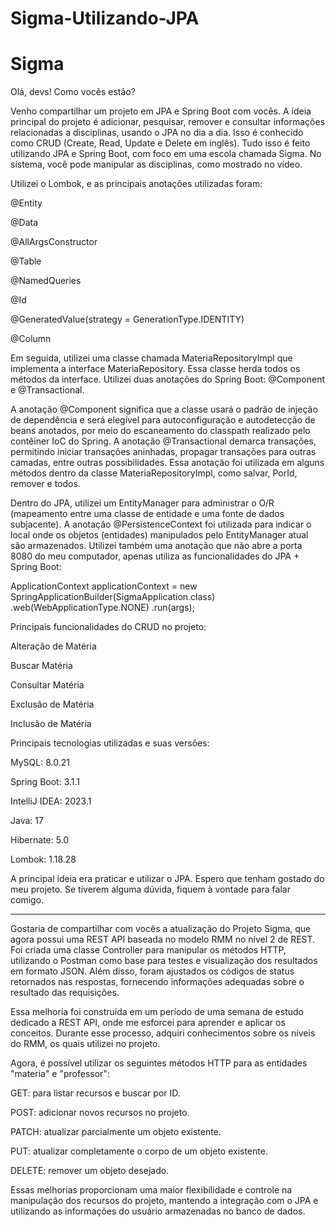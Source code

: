 # Sigma-Utilizando-JPA


# Sigma

Olá, devs! Como vocês estão?

Venho compartilhar um projeto em JPA e Spring Boot com vocês. A ideia principal do projeto é adicionar, pesquisar, remover e consultar informações relacionadas a disciplinas, usando o JPA no dia a dia. Isso é conhecido como CRUD (Create, Read, Update e Delete em inglês). Tudo isso é feito utilizando JPA e Spring Boot, com foco em uma escola chamada Sigma. No sistema, você pode manipular as disciplinas, como mostrado no vídeo.

Utilizei o Lombok, e as principais anotações utilizadas foram:

@Entity

@Data

@AllArgsConstructor

@Table

@NamedQueries

@Id

@GeneratedValue(strategy = GenerationType.IDENTITY)

@Column

Em seguida, utilizei uma classe chamada MateriaRepositoryImpl que implementa a interface MateriaRepository. Essa classe herda todos os métodos da interface. 
Utilizei duas anotações do Spring Boot: @Component e @Transactional.

A anotação @Component significa que a classe usará o padrão de injeção de dependência e será elegível para autoconfiguração e autodetecção de beans anotados, por meio do escaneamento do classpath realizado pelo contêiner IoC do Spring.
A anotação @Transactional demarca transações, permitindo iniciar transações aninhadas, propagar transações para outras camadas, entre outras possibilidades. Essa anotação foi utilizada em alguns métodos dentro da classe MateriaRepositoryImpl, como salvar, PorId, remover e todos.

Dentro do JPA, utilizei um EntityManager para administrar o O/R (mapeamento entre uma classe de entidade e uma fonte de dados subjacente).
 A anotação @PersistenceContext foi utilizada para indicar o local onde os objetos (entidades) manipulados pelo EntityManager atual são armazenados.
Utilizei também uma anotação que não abre a porta 8080 do meu computador, apenas utiliza as funcionalidades do JPA + Spring Boot:

ApplicationContext applicationContext = new
SpringApplicationBuilder(SigmaApplication.class)
.web(WebApplicationType.NONE)
.run(args);

Principais funcionalidades do CRUD no projeto:

Alteração de Matéria

Buscar Matéria

Consultar Matéria

Exclusão de Matéria

Inclusão de Matéria

Principais tecnologias utilizadas e suas versões:

MySQL: 8.0.21

Spring Boot: 3.1.1

IntelliJ IDEA: 2023.1

Java: 17

Hibernate: 5.0

Lombok: 1.18.28

A principal ideia era praticar e utilizar o JPA. Espero que tenham gostado do meu projeto. Se tiverem alguma dúvida, fiquem à vontade para falar comigo.

------------------------------------------------------------------------------------------------------------------------------------------------------------------------------------------------------------------------------

Gostaria de compartilhar com vocês a atualização do Projeto Sigma, que agora possui uma REST API baseada no modelo RMM no nível 2 de REST. Foi criada uma classe Controller para manipular os métodos HTTP, utilizando o Postman como base para testes e visualização dos resultados em formato JSON. Além disso, foram ajustados os códigos de status retornados nas respostas, fornecendo informações adequadas sobre o resultado das requisições.

Essa melhoria foi construída em um período de uma semana de estudo dedicado a REST API, onde me esforcei para aprender e aplicar os conceitos. Durante esse processo, adquiri conhecimentos sobre os níveis do RMM, os quais utilizei no projeto.

Agora, é possível utilizar os seguintes métodos HTTP para as entidades "materia" e "professor":

GET: para listar recursos e buscar por ID.

POST: adicionar novos recursos no projeto.

PATCH: atualizar parcialmente um objeto existente.

PUT: atualizar completamente o corpo de um objeto existente.

DELETE: remover um objeto desejado.


Essas melhorias proporcionam uma maior flexibilidade e controle na manipulação dos recursos do projeto, mantendo a integração com o JPA e utilizando as informações do usuário armazenadas no banco de dados.



